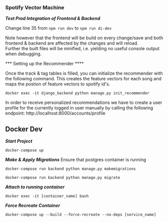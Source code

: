 ### Spotify Vector Machine

***Test Prod Integration of Frontend & Backend***

Change line 35 from `npm run dev` to `npm run di-dev`

Note however that the frontend will be build on every change/save and both frontend & backend are affected by the changes and will reload. \
Further the built files will be minified, i.e. yielding no useful console output when debugging. 

*** Setting up the Recommender ****

Once the track & tag tables is filled, you can initialize the recommender with the following command. This creates the feature vectors for each song and maps the postion of feature vectors to spotify id's.

```console
docker exec -it django_backend python manage.py init_recommender
```

In order to receive personalized recommendations we have to create a user profile for the currently logged in user manually by calling the following endpoint: http://localhost:8000/accounts/profile

## Docker Dev

***Start Project***

```console
docker-compose up
```

***Make & Apply Migrations***
Ensure that postgres container is running

```console
docker-compose run backend python manage.py makemigrations

docker-compose run backend python manage.py migrate
```

***Attach to running container***
```console
docker exec -it [container_name] bash
```

***Force Recreate Container***
```console
docker-compose up --build --force-recreate --no-deps [service_name]
```